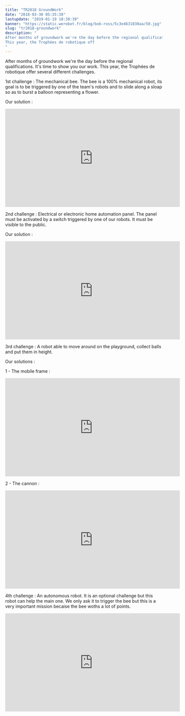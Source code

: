 ```yaml
---
title: "TR2018 GroundWork"
date: "2018-03-30 05:35:38"
lastupdate: "2019-01-19 10:30:39"
banner: "https://static.werobot.fr/blog/bob-ross/5c3e4631038aa/50.jpg"
slug: "tr2018-groundwork"
description: " 
After months of groundwork we're the day before the regional qualifications. It's time to show you our work.
This year, the Trophées de robotique off
"
---
```

After months of groundwork we're the day before the regional qualifications. It's time to show you our work.
This year, the Trophées de robotique offer several different challenges.


1st challenge : The mechanical bee.
The bee is a 100% mechanical robot, its goal is to be triggered by one of the team's robots and to slide along a sloap so as to burst a balloon representing a flower.

Our solution :
<iframe width="560" height="315" src="https://www.youtube-nocookie.com/embed/HjV52whU_pc" frameborder="0" allow="accelerometer; autoplay; encrypted-media; gyroscope; picture-in-picture" allowfullscreen></iframe>

2nd challenge : Electrical or electronic home automation panel.
The panel must be activated by a switch triggered by one of our robots. It must be visible to the public.

Our solution :
<iframe width="560" height="315" src="https://www.youtube-nocookie.com/embed/LN95MbQtZvA" frameborder="0" allow="accelerometer; autoplay; encrypted-media; gyroscope; picture-in-picture" allowfullscreen></iframe>

3rd challenge : A robot able to move around on the playground, collect balls and put them in height.

Our solutions :

1 - The mobile frame :
<iframe width="560" height="315" src="https://www.youtube-nocookie.com/embed/DCpf5XXGy_8" frameborder="0" allow="accelerometer; autoplay; encrypted-media; gyroscope; picture-in-picture" allowfullscreen></iframe>

2 - The cannon :
<iframe width="560" height="315" src="https://www.youtube-nocookie.com/embed/z89Iq816Kc0" frameborder="0" allow="accelerometer; autoplay; encrypted-media; gyroscope; picture-in-picture" allowfullscreen></iframe>

4th challenge : An autonomous robot.
It is an optional challenge but this robot can help the main one. We only ask it to trigger the bee but this is a very important mission becaise the bee woths a lot of points.

<iframe width="560" height="315" src="https://www.youtube-nocookie.com/embed/8yf1E5F2R10" frameborder="0" allow="accelerometer; autoplay; encrypted-media; gyroscope; picture-in-picture" allowfullscreen></iframe>


    